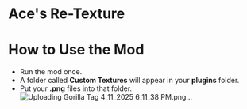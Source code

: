 # Ace's Re-Texture

# **How to Use the Mod**

- Run the mod once.
- A folder called **Custom Textures** will appear in your **plugins** folder.
- Put your **.png** files into that folder.![Uploading Gorilla Tag 4_11_2025 6_11_38 PM.png…]()
